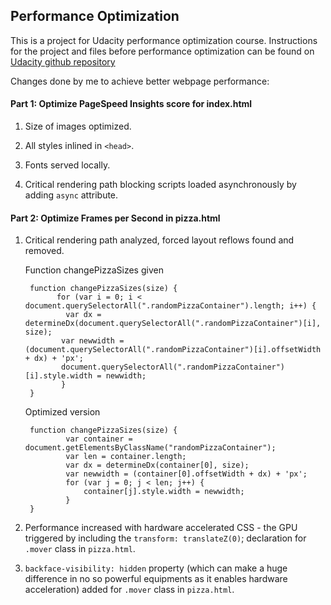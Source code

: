 ## Performance Optimization

This is a project for Udacity performance optimization course. Instructions for the project and files before performance optimization can be found on [Udacity github repository](https://github.com/udacity/frontend-nanodegree-mobile-portfolio) 

Changes done by me to achieve better webpage performance:

#### Part 1: Optimize PageSpeed Insights score for index.html

1. Size of images optimized.

2. All styles inlined in `<head>`.

3. Fonts served locally.

4. Critical rendering path blocking scripts loaded asynchronously by adding `async` attribute.

#### Part 2: Optimize Frames per Second in pizza.html

1. Critical rendering path analyzed, forced layout reflows found and removed.

    Function changePizzaSizes given
    
        function changePizzaSizes(size) {
              for (var i = 0; i < document.querySelectorAll(".randomPizzaContainer").length; i++) {
                var dx = determineDx(document.querySelectorAll(".randomPizzaContainer")[i], size);
               var newwidth = (document.querySelectorAll(".randomPizzaContainer")[i].offsetWidth + dx) + 'px';
               document.querySelectorAll(".randomPizzaContainer")[i].style.width = newwidth;
               }
        }

    Optimized version
    
        function changePizzaSizes(size) {
                var container = document.getElementsByClassName("randomPizzaContainer");
                var len = container.length;
                var dx = determineDx(container[0], size);
                var newwidth = (container[0].offsetWidth + dx) + 'px';
                for (var j = 0; j < len; j++) {
                    container[j].style.width = newwidth;
                }
        }
      
2. Performance increased with hardware accelerated CSS - the GPU triggered by including the `transform: translateZ(0)`; declaration for `.mover` class in `pizza.html`. 

3. `backface-visibility: hidden` property (which can make a huge difference in no so powerful equipments as it enables hardware acceleration) added for `.mover` class in `pizza.html`.

